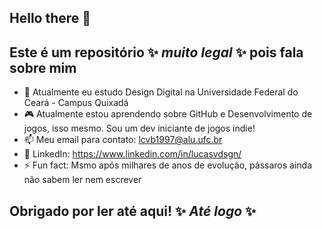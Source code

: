 ## Hello there 👋


## Este é um repositório ✨ _muito legal_ ✨ pois fala sobre mim


- 🔭 Atualmente eu estudo Design Digital na Universidade Federal do Ceará - Campus Quixadá
- 🎮 Atualmente estou aprendendo sobre GitHub e Desenvolvimento de jogos, isso mesmo. Sou um dev iniciante de jogos indie!
- 📫 Meu email para contato: lcvb1997@alu.ufc.br
- 🔗 LinkedIn: https://www.linkedin.com/in/lucasvdsgn/
- ⚡ Fun fact: Msmo após milhares de anos de evolução, pássaros ainda não sabem ler nem escrever

## Obrigado por ler até aqui! ✨ _Até logo_ ✨